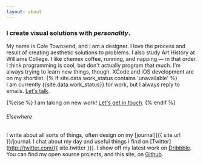 ```yaml
---
layout: about
---
```


### I create visual solutions with _personality_.
My name is Cole Townsend, and I am a designer. I love the process and result of creating aesthetic solutions to problems. I  also study Art History at Williams College<!-- , complemented with a healthy serving of Art Studio and Cross Country -->. I like chemex coffee, running, and napping — in that order. I think programming is cool, but don't actually program that much. I'm always trying to learn new things, though. XCode and iOS development are on my shortlist. 
{% if site.data.work_status contains 'unavailable' %}  
I am currently {{site.data.work_status}} for work, but I always reply to emails. <a href="&#109;&#97;&#105;&#108;&#116;&#111;&#58;%63%6F%6C%65%40%74%77%6E%73%6E%64%2E%63%6F">Let's talk</a>.

{%else %} 
I am taking on new work! <a href="&#109;&#97;&#105;&#108;&#116;&#111;&#58;%63%6F%6C%65%40%74%77%6E%73%6E%64%2E%63%6F">Let's get in touch</a>.
{% endif %}

###### Elsewhere
I write about all sorts of things, often design on my [journal]({{ site.url }}/journal. I chat about my day and useful things I find on [Twitter](http://twitter.com/{{ site.twitter }}). I show off my latest work on [Dribbble](http://dribbble.com/coletownsend). You can find my open source projects, and this site, on [Github](http://github.com/coletownsend).
